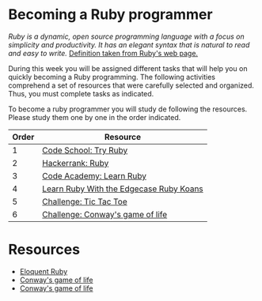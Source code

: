 # Becoming a Ruby programmer

*Ruby is a dynamic, open source programming language with a focus on simplicity and productivity. It has an elegant syntax that is natural to read and easy to write.* [Definition taken from Ruby's web page.](https://www.ruby-lang.org/en/)

During this week you will be assigned different tasks that will help you on quickly becoming a Ruby programming. The following activities comprehend a set of resources that were carefully selected and organized. Thus, you must complete tasks as indicated.

To become a ruby programmer you will study de following the resources. Please study them one by one in the order indicated.

Order | Resource 
----- | ---- 
1 | [Code School: Try Ruby](https://www.codeschool.com/courses/try-ruby)
2 | [Hackerrank: Ruby](https://www.hackerrank.com/domains/ruby/ruby-tutorials)
3 | [Code Academy: Learn Ruby](https://www.codecademy.com/learn/learn-ruby)
4 | [Learn Ruby With the Edgecase Ruby Koans](http://rubykoans.com/)
5 | [Challenge: Tic Tac Toe](https://gist.github.com/vicmaster/56bda5ba51e87a39682c17de36732719)
6 | [Challenge: Conway's game of life](http://web.stanford.edu/~cdebs/GameOfLife/)

# Resources

* [Eloquent Ruby](https://drive.google.com/open?id=1792A2pkriOnjwb7Lh7MPtx7lUuSusrub)
* [Conway's game of life](http://web.stanford.edu/~cdebs/GameOfLife/)
* [Conway's game of life](https://bitstorm.org/gameoflife/)
